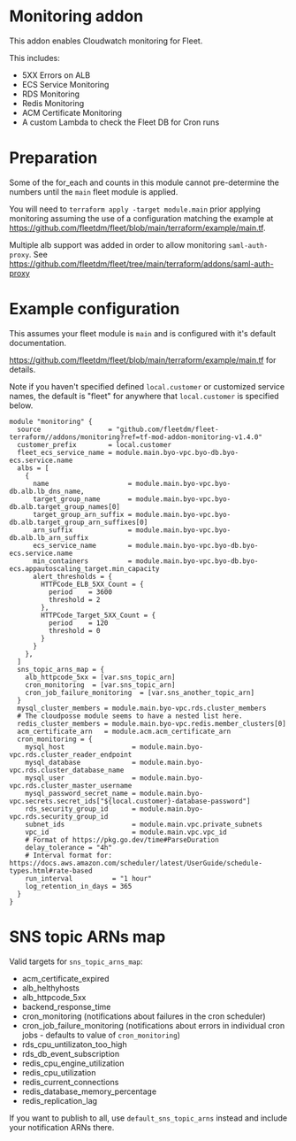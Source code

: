 # Monitoring addon
This addon enables Cloudwatch monitoring for Fleet.

This includes:

- 5XX Errors on ALB
- ECS Service Monitoring
- RDS Monitoring
- Redis Monitoring
- ACM Certificate Monitoring
- A custom Lambda to check the Fleet DB for Cron runs

# Preparation

Some of the for_each and counts in this module cannot pre-determine the numbers until the `main` fleet module is applied.

You will need to `terraform apply -target module.main` prior applying monitoring assuming the use of a configuration matching the example at https://github.com/fleetdm/fleet/blob/main/terraform/example/main.tf.

Multiple alb support was added in order to allow monitoring `saml-auth-proxy`.  See https://github.com/fleetdm/fleet/tree/main/terraform/addons/saml-auth-proxy

# Example configuration

This assumes your fleet module is `main` and is configured with it's default documentation.

 https://github.com/fleetdm/fleet/blob/main/terraform/example/main.tf for details.


Note if you haven't specified defined `local.customer` or customized service names, the default is "fleet" for anywhere that `local.customer` is specified below.

```
module "monitoring" {
  source                 = "github.com/fleetdm/fleet-terraform//addons/monitoring?ref=tf-mod-addon-monitoring-v1.4.0"
  customer_prefix        = local.customer
  fleet_ecs_service_name = module.main.byo-vpc.byo-db.byo-ecs.service.name
  albs = [
    {
      name                    = module.main.byo-vpc.byo-db.alb.lb_dns_name,
      target_group_name       = module.main.byo-vpc.byo-db.alb.target_group_names[0]
      target_group_arn_suffix = module.main.byo-vpc.byo-db.alb.target_group_arn_suffixes[0]
      arn_suffix              = module.main.byo-vpc.byo-db.alb.lb_arn_suffix
      ecs_service_name        = module.main.byo-vpc.byo-db.byo-ecs.service.name
      min_containers          = module.main.byo-vpc.byo-db.byo-ecs.appautoscaling_target.min_capacity
      alert_thresholds = {
        HTTPCode_ELB_5XX_Count = {
          period    = 3600
          threshold = 2
        },
        HTTPCode_Target_5XX_Count = {
          period    = 120
          threshold = 0
        }
      }
    },
  ]
  sns_topic_arns_map = {
    alb_httpcode_5xx = [var.sns_topic_arn]
    cron_monitoring  = [var.sns_topic_arn]
    cron_job_failure_monitoring  = [var.sns_another_topic_arn]
  }
  mysql_cluster_members = module.main.byo-vpc.rds.cluster_members
  # The cloudposse module seems to have a nested list here.
  redis_cluster_members = module.main.byo-vpc.redis.member_clusters[0]
  acm_certificate_arn   = module.acm.acm_certificate_arn
  cron_monitoring = {
    mysql_host                 = module.main.byo-vpc.rds.cluster_reader_endpoint
    mysql_database             = module.main.byo-vpc.rds.cluster_database_name
    mysql_user                 = module.main.byo-vpc.rds.cluster_master_username
    mysql_password_secret_name = module.main.byo-vpc.secrets.secret_ids["${local.customer}-database-password"]
    rds_security_group_id      = module.main.byo-vpc.rds.security_group_id
    subnet_ids                 = module.main.vpc.private_subnets
    vpc_id                     = module.main.vpc.vpc_id
    # Format of https://pkg.go.dev/time#ParseDuration
    delay_tolerance = "4h"
    # Interval format for: https://docs.aws.amazon.com/scheduler/latest/UserGuide/schedule-types.html#rate-based
    run_interval          = "1 hour"
    log_retention_in_days = 365
  }
}
```

# SNS topic ARNs map

Valid targets for `sns_topic_arns_map`:

 - acm_certificate_expired
 - alb_helthyhosts
 - alb_httpcode_5xx
 - backend_response_time
 - cron_monitoring (notifications about failures in the cron scheduler)
 - cron_job_failure_monitoring (notifications about errors in individual cron jobs - defaults to value of `cron_monitoring`)
 - rds_cpu_untilizaton_too_high
 - rds_db_event_subscription
 - redis_cpu_engine_utilization
 - redis_cpu_utilization
 - redis_current_connections
 - redis_database_memory_percentage
 - redis_replication_lag

If you want to publish to all, use `default_sns_topic_arns` instead and include your notification ARNs there.
